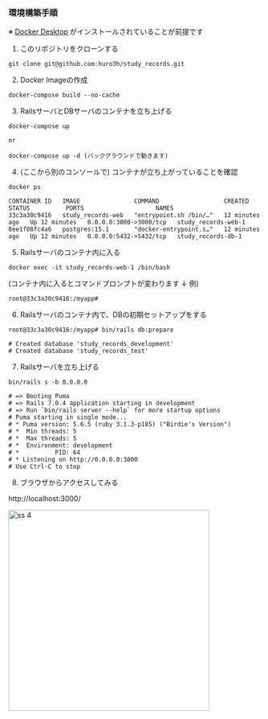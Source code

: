 ### 環境構築手順
※ [Docker Desktop](https://docs.docker.jp/desktop/toc.html) がインストールされていることが前提です

1. このリポジトリをクローンする  

```shell
git clone git@github.com:huro3h/study_records.git
```

2. Docker Imageの作成

```shell
docker-compose build --no-cache
```

3. RailsサーバとDBサーバのコンテナを立ち上げる

```shell
docker-compose up

or 

docker-compose up -d (バックグラウンドで動きます)
```

4. (ここから別のコンソールで) コンテナが立ち上がっていることを確認

```shell
docker ps

CONTAINER ID   IMAGE               COMMAND                  CREATED          STATUS          PORTS                    NAMES
33c3a30c9416   study_records-web   "entrypoint.sh /bin/…"   12 minutes ago   Up 12 minutes   0.0.0.0:3000->3000/tcp   study_records-web-1
8ee1f08fc4a6   postgres:15.1       "docker-entrypoint.s…"   12 minutes ago   Up 12 minutes   0.0.0.0:5432->5432/tcp   study_records-db-1
```

5. Railsサーバのコンテナ内に入る

```
docker exec -it study_records-web-1 /bin/bash
```

(コンテナ内に入るとコマンドプロンプトが変わります ↓ 例)
```
root@33c3a30c9416:/myapp#
```

6. Railsサーバのコンテナ内で、DBの初期セットアップをする
```shell
root@33c3a30c9416:/myapp# bin/rails db:prepare

# Created database 'study_records_development'
# Created database 'study_records_test'
```

7. Railsサーバを立ち上げる
```shell
bin/rails s -b 0.0.0.0

# => Booting Puma
# => Rails 7.0.4 application starting in development
# => Run `bin/rails server --help` for more startup options
# Puma starting in single mode...
# * Puma version: 5.6.5 (ruby 3.1.3-p185) ("Birdie's Version")
# *  Min threads: 5
# *  Max threads: 5
# *  Environment: development
# *          PID: 64
# * Listening on http://0.0.0.0:3000
# Use Ctrl-C to stop
```

8. ブラウザからアクセスしてみる

  http://localhost:3000/

  <img width="400" alt="ss 4" src="https://user-images.githubusercontent.com/16791696/208663764-871d5ddf-b3c0-4f75-aec5-f5c114222504.png">




